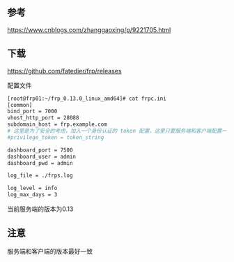 
## 参考
https://www.cnblogs.com/zhanggaoxing/p/9221705.html


## 下载
https://github.com/fatedier/frp/releases


配置文件

```bash
[root@frp01:~/frp_0.13.0_linux_amd64]# cat frpc.ini
[common]
bind_port = 7000
vhost_http_port = 28088
subdomain_host = frp.example.com
# 这里是为了安全的考虑，加入一个身份认证的 token 配置，这里只要服务端和客户端配置一致即可
#privilege_token = token_string

dashboard_port = 7500
dashboard_user = admin
dashboard_pwd = admin

log_file = ./frps.log

log_level = info
log_max_days = 3

```

当前服务端的版本为0.13

## 注意
服务端和客户端的版本最好一致

